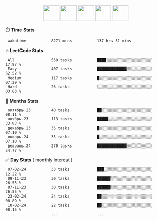 <div align="center"><img src="https://assets.leetcode.com/static_assets/marketing/2024-50-lg.png" width="50" height="50"> <img src="https://assets.leetcode.com/static_assets/marketing/lg50.png" width="50" height="50"> <img src="https://leetcode.com/static/images/badges/dcc-2024-1.png" width="50" height="50"> <img src="https://leetcode.com/static/images/badges/dcc-2023-12.png" width="50" height="50"> <img src="https://leetcode.com/static/images/badges/dcc-2023-11.png" width="50" height="50"> </div>

⏱️ **Time Stats**
```text
 wakatime           8271 mins           137 hrs 51 mins     
```

🔥 **LeetCode Stats**
```text
 All                550 tasks           ████░░░░░░░░░░░░░░░░░░░░  17.97 %             
 Easy               407 tasks           █████████████░░░░░░░░░░░  52.52 %             
 Medium             117 tasks           █░░░░░░░░░░░░░░░░░░░░░░░  07.29 %             
 Hard               26 tasks            ░░░░░░░░░░░░░░░░░░░░░░░░  03.83 %             
```

👊 **Months Stats**
```text
 октябрь.23         40 tasks            ██░░░░░░░░░░░░░░░░░░░░░░  08.11 %             
 ноябрь.23          113 tasks           █████░░░░░░░░░░░░░░░░░░░  22.92 %             
 декабрь.23         35 tasks            █░░░░░░░░░░░░░░░░░░░░░░░  07.10 %             
 январь.24          35 tasks            █░░░░░░░░░░░░░░░░░░░░░░░  07.10 %             
 февраль.24         270 tasks           █████████████░░░░░░░░░░░  54.77 %             
```

✅ **Day Stats** ( monthly interest )
```text
 07-02-24           33 tasks            ███░░░░░░░░░░░░░░░░░░░░░  12.22 %             
 09-11-23           30 tasks            ██████░░░░░░░░░░░░░░░░░░  26.55 %             
 07-11-23           30 tasks            ██████░░░░░░░░░░░░░░░░░░  26.55 %             
 23-02-24           24 tasks            ██░░░░░░░░░░░░░░░░░░░░░░  08.89 %             
 10-02-24           22 tasks            ██░░░░░░░░░░░░░░░░░░░░░░  08.15 %             
 ...                ...                 ...                 
```

